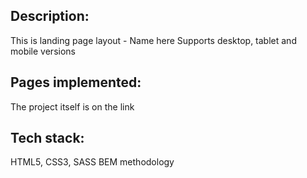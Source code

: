 <h2>Description:</h2>

This is landing page layout - Name here Supports desktop, tablet and mobile versions

<h2>Pages implemented:</h2>
The project itself is on the link <https://eposha.github.io/vangoux/>

<h2>Tech stack:</h2>
HTML5, CSS3, SASS
BEM methodology




